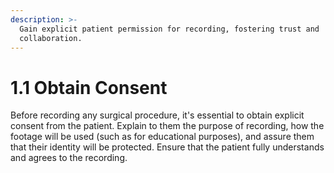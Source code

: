 ```yaml
---
description: >-
  Gain explicit patient permission for recording, fostering trust and
  collaboration.
---
```


# 1.1 Obtain Consent

Before recording any surgical procedure, it's essential to obtain explicit consent from the patient. Explain to them the purpose of recording, how the footage will be used (such as for educational purposes), and assure them that their identity will be protected. Ensure that the patient fully understands and agrees to the recording.
